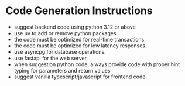 # Code Generation Instructions

- suggest backend code using python 3.12 or above
- use uv to add or remove python packages
- the code must be optimized for real-time transactions.
- the code must be optimized for low latency responses.
- use asyncpg for database operations.
- use fastapi for the web server.
- when suggestion python code, always provide code with proper hint typing for parameters and return values
- suggest vanilla typescript/javascript for frontend code.

